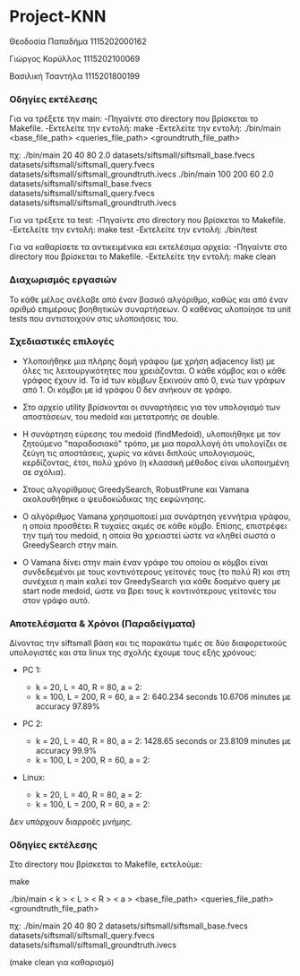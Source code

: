 # Project-KNN

Θεοδοσία Παπαδήμα 1115202000162

Γιώργος Κορύλλος 1115202100069

Βασιλική Τσαντήλα 1115201800199

### Οδηγίες εκτέλεσης
Για να τρέξετε την main:
    -Πηγαίντε στο directory που βρίσκεται το Makefile.
    -Εκτελείτε την εντολή: make
    -Εκτελείτε την εντολή: ./bin/main <k> <L> <R> <a> <base_file_path> <queries_file_path> <groundtruth_file_path>

πχ: ./bin/main 20 40 80 2.0 datasets/siftsmall/siftsmall_base.fvecs datasets/siftsmall/siftsmall_query.fvecs datasets/siftsmall/siftsmall_groundtruth.ivecs
    ./bin/main 100 200 60 2.0 datasets/siftsmall/siftsmall_base.fvecs datasets/siftsmall/siftsmall_query.fvecs datasets/siftsmall/siftsmall_groundtruth.ivecs

Για να τρέξετε τα test:
    -Πηγαίντε στο directory που βρίσκεται το Makefile.
    -Εκτελείτε την εντολή: make test
    -Εκτελείτε την εντολή: ./bin/test

Για να καθαρίσετε τα αντικειμένικα και εκτελέσιμα αρχεία:
    -Πηγαίντε στο directory που βρίσκεται το Makefile.
    -Εκτελείτε την εντολή: make clean

### Διαχωρισμός εργασιών

Το κάθε μέλος ανέλαβε από έναν βασικό αλγόριθμο, καθώς και από έναν αριθμό επιμέρους βοηθητικών συναρτήσεων. Ο καθένας υλοποίησε τα unit tests που αντιστοιχούν στις υλοποιήσεις του.

### Σχεδιαστικές επιλογές

- Υλοποιήθηκε μια πλήρης δομή γράφου (με χρήση adjacency list) με όλες τις λειτουργικότητες που χρειάζονται. Ο κάθε κόμβος και ο κάθε γράφος έχουν id. Τα id των κόμβων ξεκινούν από 0, ενώ των γράφων από 1. Οι κόμβοι με id γράφου 0 δεν ανήκουν σε γράφο.

- Στο αρχείο utility βρίσκονται οι συναρτήσεις για τον υπολογισμό των αποστάσεων, του medoid και μετατροπής σε double.

- Η συνάρτηση εύρεσης του medoid (findMedoid), υλοποιήθηκε με τον ζητούμενο "παραδοσιακό" τρόπο, με μια παραλλαγή ότι υπολογίζει σε ζεύγη τις αποστάσεις, χωρίς να κάνει διπλούς υπολογισμούς, κερδίζοντας, έτσι, πολύ χρόνο (η κλασσική μέθοδος είναι υλοποιημένη σε σχόλια).

- Στους αλγορίθμους GreedySearch, RobustPrune και Vamana ακολουθήθηκε ο ψευδοκώδικας της εκφώνησης.

- Ο αλγόριθμος Vamana χρησιμοποιεί μια συνάρτηση γεννήτρια γράφου, η οποία προσθέτει R τυχαίες ακμές σε κάθε κόμβο. Επίσης, επιστρέφει την τιμή του medoid, η οποία θα χρειαστεί ώστε να κληθεί σωστά ο GreedySearch στην main.

- O Vamana δίνει στην main έναν γράφο του οποίου οι κόμβοι είναι συνδεδεμένοι με τους κοντινότερους γείτονές τους (το πολύ R) και στη συνέχεια η main καλεί τον GreedySearch για κάθε δοσμένο query με start node medoid, ώστε να βρει τους k κοντινότερους γείτονές του στον γράφο αυτό.

### Αποτελέσματα & Χρόνοι (Παραδείγματα)

Δίνοντας την siftsmall βάση και τις παρακάτω τιμές σε δύο διαφορετικούς υπολογιστές και στα linux της σχολής έχουμε τους εξής χρόνους:

* PC 1:
  * k = 20, L = 40, R = 80, a = 2: 
  * k = 100, L = 200, R = 60, a = 2: 640.234 seconds  10.6706 minutes με accuracy 97.89%

* PC 2:
  * k = 20, L = 40, R = 80, a = 2: 1428.65 seconds or 23.8109 minutes με accuracy 99.9%
  * k = 100, L = 200, R = 60, a = 2:
 
* Linux:
  * k = 20, L = 40, R = 80, a = 2:
  * k = 100, L = 200, R = 60, a = 2:

Δεν υπάρχουν διαρροές μνήμης.

### Οδηγίες εκτέλεσης

Στο directory που βρίσκεται το Makefile, εκτελούμε:

make

./bin/main < k > < L > < R > < a > <base_file_path> <queries_file_path> <groundtruth_file_path>

πχ: ./bin/main 20 40 80 2 datasets/siftsmall/siftsmall_base.fvecs datasets/siftsmall/siftsmall_query.fvecs datasets/siftsmall/siftsmall_groundtruth.ivecs

(make clean για καθαρισμό)
